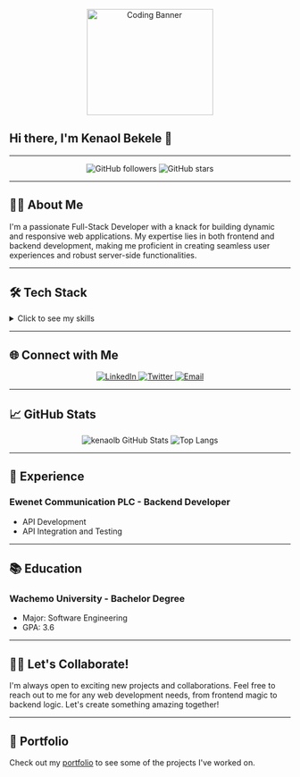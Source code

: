 <p align="center">
  <img src="https://media.giphy.com/media/qgQUggAC3Pfv687qPC/giphy.gif" alt="Coding Banner" width="67%" style="height: 190px; object-fit: cover;" />
</p>

## Hi there, I'm Kenaol Bekele 👋

---

<p align="center">
  <img src="https://img.shields.io/github/followers/yourusername?style=social" alt="GitHub followers" />
  <img src="https://img.shields.io/github/stars/yourusername?style=social" alt="GitHub stars" />
</p>

---

## 👨‍💻 About Me

I'm a passionate Full-Stack Developer with a knack for building dynamic and responsive web applications. My expertise lies in both frontend and backend development, making me proficient in creating seamless user experiences and robust server-side functionalities.

---

## 🛠️ Tech Stack

<details>
  <summary>Click to see my skills</summary>
  <p align="center">
    <img src="https://img.shields.io/badge/-React-61DAFB?style=for-the-badge&logo=react&logoColor=white" alt="React" />
    <img src="https://img.shields.io/badge/-Vue.js-4FC08D?style=for-the-badge&logo=vue.js&logoColor=white" alt="Vue.js" />
    <img src="https://img.shields.io/badge/-JavaScript-F7DF1E?style=for-the-badge&logo=javascript&logoColor=white" alt="JavaScript" />
    <img src="https://img.shields.io/badge/-Figma-007ACC?style=for-the-badge&logo=Figma&logoColor=white" alt="Figma" />
    <img src="https://img.shields.io/badge/-HTML5-E34F26?style=for-the-badge&logo=html5&logoColor=white" alt="HTML5" />
    <img src="https://img.shields.io/badge/-CSS3-1572B6?style=for-the-badge&logo=css3&logoColor=white" alt="CSS3" />
    <img src="https://img.shields.io/badge/-Bootstrap-7952B3?style=for-the-badge&logo=bootstrap&logoColor=white" alt="Bootstrap" />
    <img src="https://img.shields.io/badge/-Tailwind%20CSS-38B2AC?style=for-the-badge&logo=tailwind-css&logoColor=white" alt="Tailwind CSS" />
  </p>

  <p align="center">
    <img src="https://img.shields.io/badge/-PHP-777BB4?style=for-the-badge&logo=php&logoColor=white" alt="PHP" />
    <img src="https://img.shields.io/badge/-Laravel-FF2D20?style=for-the-badge&logo=laravel&logoColor=white" alt="Laravel" />
    <img src="https://img.shields.io/badge/-API-6DB33F?style=for-the-badge&logo=api&logoColor=white" alt="API" />
  </p>

  <p align="center">
    <img src="https://img.shields.io/badge/-MySQL-4479A1?style=for-the-badge&logo=mysql&logoColor=white" alt="MySQL" />
    <img src="https://img.shields.io/badge/-MongoDB-47A248?style=for-the-badge&logo=mongodb&logoColor=white" alt="MongoDB" />
    <img src="https://img.shields.io/badge/-Firebase-FFCA28?style=for-the-badge&logo=firebase&logoColor=white" alt="Firebase" />
  </p>

  <p align="center">
    <img src="https://img.shields.io/badge/-Flutter-02569B?style=for-the-badge&logo=flutter&logoColor=white" alt="Flutter" />
    <img src="https://img.shields.io/badge/-Dart-0175C2?style=for-the-badge&logo=dart&logoColor=white" alt="Dart" />
  </p>
</details>

---

## 🌐 Connect with Me

<p align="center">
  <a href="https://linkedin.com/in/kenaolb">
    <img src="https://img.shields.io/badge/-LinkedIn-0077B5?style=for-the-badge&logo=linkedin&logoColor=white" alt="LinkedIn" />
  </a>
  <a href="https://twitter.com/kenaolb">
    <img src="https://img.shields.io/badge/-Twitter-1DA1F2?style=for-the-badge&logo=twitter&logoColor=white" alt="Twitter" />
  </a>
  <a href="mailto:kenaolbekele@gmail.com">
    <img src="https://img.shields.io/badge/-Email-D14836?style=for-the-badge&logo=gmail&logoColor=white" alt="Email" />
  </a>
</p>

---

## 📈 GitHub Stats

<p align="center">
  <img src="https://github-readme-stats.vercel.app/api?username=kenaolb&show_icons=true&theme=radical" alt="kenaolb GitHub Stats" />
  <img src="https://github-readme-stats.vercel.app/api/top-langs/?username=yourusername&layout=compact&theme=radical" alt="Top Langs" />
</p>

---

## 💼 Experience

### Ewenet Communication PLC - Backend Developer
- API Development 
- API Integration and Testing

---

## 📚 Education

### Wachemo University - Bachelor Degree
- Major: Software Engineering
- GPA: 3.6

---

## 🧑‍💻 Let's Collaborate!

I'm always open to exciting new projects and collaborations. Feel free to reach out to me for any web development needs, from frontend magic to backend logic. Let's create something amazing together!

---

## 📁 Portfolio

Check out my [portfolio](https://portifolio-kenaolb.vercel.app/) to see some of the projects I've worked on.
